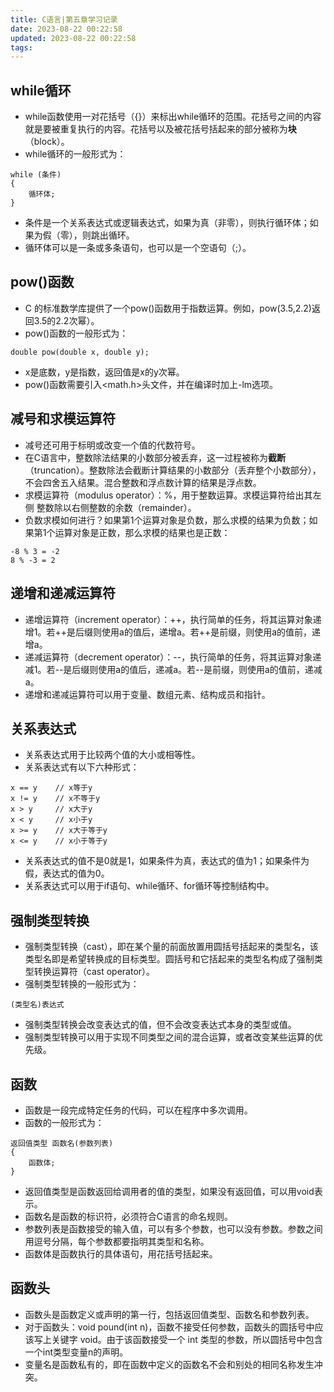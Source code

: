 ```yaml
---
title: C语言|第五章学习记录
date: 2023-08-22 00:22:58
updated: 2023-08-22 00:22:58
tags:
---
```

## while循环

- while函数使用一对花括号（{}）来标出while循环的范围。花括号之间的内容就是要被重复执行的内容。花括号以及被花括号括起来的部分被称为**块**（block）。
- while循环的一般形式为：

```
while (条件)
{
    循环体;
}
```

- 条件是一个关系表达式或逻辑表达式，如果为真（非零），则执行循环体；如果为假（零），则跳出循环。
- 循环体可以是一条或多条语句，也可以是一个空语句（;）。

## pow()函数

- C 的标准数学库提供了一个pow()函数用于指数运算。例如，pow(3.5,2.2)返回3.5的2.2次幂）。
- pow()函数的一般形式为：

```
double pow(double x, double y);
```

- x是底数，y是指数，返回值是x的y次幂。
- pow()函数需要引入<math.h>头文件，并在编译时加上-lm选项。

## 减号和求模运算符

- 减号还可用于标明或改变一个值的代数符号。
- 在C语言中，整数除法结果的小数部分被丢弃，这一过程被称为**截断**（truncation）。整数除法会截断计算结果的小数部分（丢弃整个小数部分），不会四舍五入结果。混合整数和浮点数计算的结果是浮点数。
- 求模运算符（modulus operator）：%，用于整数运算。求模运算符给出其左侧
整数除以右侧整数的余数（remainder）。
- 负数求模如何进行？如果第1个运算对象是负数，那么求模的结果为负数；如果第1个运算对象是正数，那么求模的结果也是正数：

```
-8 % 3 = -2
8 % -3 = 2
```

## 递增和递减运算符

- 递增运算符（increment operator）：++，执行简单的任务，将其运算对象递增1。若++是后缀则使用a的值后，递增a。若++是前缀，则使用a的值前，递增a。
- 递减运算符（decrement operator）：--，执行简单的任务，将其运算对象递减1。若--是后缀则使用a的值后，递减a。若--是前缀，则使用a的值前，递减a。
- 递增和递减运算符可以用于变量、数组元素、结构成员和指针。

## 关系表达式

- 关系表达式用于比较两个值的大小或相等性。
- 关系表达式有以下六种形式：

```
x == y    // x等于y
x != y    // x不等于y
x > y     // x大于y
x < y     // x小于y
x >= y    // x大于等于y
x <= y    // x小于等于y
```

- 关系表达式的值不是0就是1，如果条件为真，表达式的值为1；如果条件为假，表达式的值为0。
- 关系表达式可以用于if语句、while循环、for循环等控制结构中。

## 强制类型转换

- 强制类型转换（cast），即在某个量的前面放置用圆括号括起来的类型名，该类型名即是希望转换成的目标类型。圆括号和它括起来的类型名构成了强制类型转换运算符（cast operator）。
- 强制类型转换的一般形式为：

```
(类型名)表达式
```

- 强制类型转换会改变表达式的值，但不会改变表达式本身的类型或值。
- 强制类型转换可以用于实现不同类型之间的混合运算，或者改变某些运算的优先级。

## 函数

- 函数是一段完成特定任务的代码，可以在程序中多次调用。
- 函数的一般形式为：

```
返回值类型 函数名(参数列表)
{
    函数体;
}
```

- 返回值类型是函数返回给调用者的值的类型，如果没有返回值，可以用void表示。
- 函数名是函数的标识符，必须符合C语言的命名规则。
- 参数列表是函数接受的输入值，可以有多个参数，也可以没有参数。参数之间用逗号分隔，每个参数都要指明其类型和名称。
- 函数体是函数执行的具体语句，用花括号括起来。

## 函数头

- 函数头是函数定义或声明的第一行，包括返回值类型、函数名和参数列表。
- 对于函数头：void pound(int n)，函数不接受任何参数，函数头的圆括号中应该写上关键字 void。由于该函数接受一个 int 类型的参数，所以圆括号中包含一个int类型变量n的声明。
- 变量名是函数私有的，即在函数中定义的函数名不会和别处的相同名称发生冲突。
